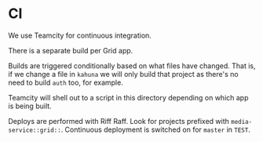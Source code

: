 # CI

We use Teamcity for continuous integration.

There is a separate build per Grid app.

Builds are triggered conditionally based on what files have changed. That is, 
if we change a file in `kahuna` we will only build that project as there's no 
need to build `auth` too, for example.

Teamcity will shell out to a script in this directory depending on which app is 
being built.

Deploys are performed with Riff Raff. Look for projects prefixed with `media-service::grid::`. 
Continuous deployment is switched on for `master` in `TEST`.
